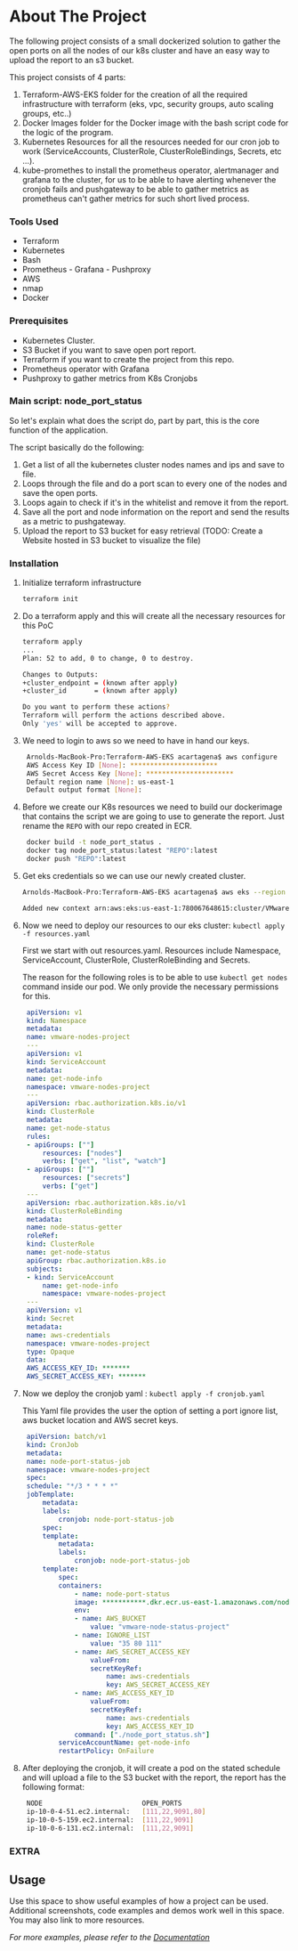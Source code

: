 
# About The Project

The following project consists of a small dockerized solution to gather the open ports on all the nodes of our k8s cluster and have an easy way to upload the report to an s3 bucket.

This project consists of 4 parts:
1. Terraform-AWS-EKS folder for the creation of all the required infrastructure with terraform (eks, vpc, security groups, auto scaling groups, etc..)
2. Docker Images folder for the Docker image with the bash script code for the logic of the program.
3. Kubernetes Resources for all the resources needed for our cron job to work (ServiceAccounts, ClusterRole, ClusterRoleBindings, Secrets, etc ...).
4. kube-promethes to install the prometheus operator, alertmanager and grafana to the cluster, for us to be able to have alerting whenever the cronjob fails and pushgateway to be able to gather metrics as prometheus can't gather metrics for such short lived process.

### Tools Used

* Terraform
* Kubernetes
* Bash
* Prometheus - Grafana - Pushproxy
* AWS
* nmap
* Docker

### Prerequisites

* Kubernetes Cluster.
* S3 Bucket if you want to save open port report.
* Terraform if you want to create the project from this repo.
* Prometheus operator with Grafana
* Pushproxy to gather metrics from K8s Cronjobs

### Main script: node_port_status

So let's explain what does the script do, part by part, this is the core function of the application.

The script basically do the following:
1. Get a list of all the kubernetes cluster nodes names and ips and save to file.
2. Loops through the file and do a port scan to every one of the nodes and save the open ports.
3. Loops again to check if it's in the whitelist and remove it from the report.
4. Save all the port and node information on the report and send the results as a metric to pushgateway.
5. Upload the report to S3 bucket for easy retrieval  (TODO: Create a Website hosted in S3 bucket to visualize the file)


### Installation

1. Initialize terraform infrastructure
   ```sh
   terraform init
   ```
2. Do a terraform apply and this will create all the necessary resources for this PoC
   ```sh
   terraform apply
   ...
   Plan: 52 to add, 0 to change, 0 to destroy.

   Changes to Outputs:
   +cluster_endpoint = (known after apply)
   +cluster_id       = (known after apply)

   Do you want to perform these actions?
   Terraform will perform the actions described above.
   Only 'yes' will be accepted to approve.

   ```
3. We need to login to aws so we need to have in hand our keys.
   ```sh
    Arnolds-MacBook-Pro:Terraform-AWS-EKS acartagena$ aws configure
    AWS Access Key ID [None]: **********************
    AWS Secret Access Key [None]: **********************
    Default region name [None]: us-east-1
    Default output format [None]:
   ```
4. Before we create our K8s resources we need to build our dockerimage that contains the script we are going to use to generate the report. Just rename the ```REPO``` with our repo created in ECR.
   ```sh
    docker build -t node_port_status .
    docker tag node_port_status:latest "REPO":latest
    docker push "REPO":latest
   ```
5. Get eks credentials so we can use our newly created cluster.
   ```sh
   Arnolds-MacBook-Pro:Terraform-AWS-EKS acartagena$ aws eks --region us-east-1 update-kubeconfig --name VMware-DEMO-Project

   Added new context arn:aws:eks:us-east-1:780067648615:cluster/VMware-DEMO-Project to /Users/acartagena/.kube/config
   ```
6. Now we need to deploy our resources to our eks cluster:
   ```kubectl apply -f resources.yaml```
   
   First we start with out resources.yaml. Resources include Namespace, ServiceAccount, ClusterRole, ClusterRoleBinding and Secrets.
   
   The reason for the following roles is to be able to use ```kubectl get nodes``` command inside our pod. We only provide the necessary permissions for this.
   ```yaml
    apiVersion: v1
    kind: Namespace
    metadata:
    name: vmware-nodes-project
    ---
    apiVersion: v1
    kind: ServiceAccount
    metadata:
    name: get-node-info
    namespace: vmware-nodes-project
    ---
    apiVersion: rbac.authorization.k8s.io/v1
    kind: ClusterRole
    metadata:
    name: get-node-status
    rules:
    - apiGroups: [""]
        resources: ["nodes"]
        verbs: ["get", "list", "watch"]
    - apiGroups: [""]
        resources: ["secrets"]
        verbs: ["get"]
    ---
    apiVersion: rbac.authorization.k8s.io/v1
    kind: ClusterRoleBinding
    metadata:
    name: node-status-getter
    roleRef:
    kind: ClusterRole
    name: get-node-status
    apiGroup: rbac.authorization.k8s.io
    subjects:
    - kind: ServiceAccount
        name: get-node-info
        namespace: vmware-nodes-project
    ---
    apiVersion: v1
    kind: Secret
    metadata:
    name: aws-credentials
    namespace: vmware-nodes-project
    type: Opaque
    data:
    AWS_ACCESS_KEY_ID: *******
    AWS_SECRET_ACCESS_KEY: *******
   ```
7. Now we deploy the cronjob yaml : ```kubectl apply -f cronjob.yaml```
   
   This Yaml file provides the user the option of setting a port ignore list, aws bucket location and AWS secret keys.
   
   ```yaml
    apiVersion: batch/v1
    kind: CronJob
    metadata:
    name: node-port-status-job
    namespace: vmware-nodes-project
    spec:
    schedule: "*/3 * * * *"
    jobTemplate:
        metadata:
        labels:
            cronjob: node-port-status-job
        spec:
        template:
            metadata:
            labels:
                cronjob: node-port-status-job
        template:
            spec:
            containers:
                - name: node-port-status
                image: ***********.dkr.ecr.us-east-1.amazonaws.com/node_port_status:latest
                env:
                - name: AWS_BUCKET
                    value: "vmware-node-status-project"
                - name: IGNORE_LIST
                    value: "35 80 111"
                - name: AWS_SECRET_ACCESS_KEY
                    valueFrom:
                    secretKeyRef:
                        name: aws-credentials
                        key: AWS_SECRET_ACCESS_KEY
                - name: AWS_ACCESS_KEY_ID
                    valueFrom:
                    secretKeyRef:
                        name: aws-credentials
                        key: AWS_ACCESS_KEY_ID
                command: ["./node_port_status.sh"]
            serviceAccountName: get-node-info
            restartPolicy: OnFailure
   ```
8. After deploying the cronjob, it will create a pod on the stated schedule and will upload a file to the S3 bucket with the report, the report has the following format:
   ```sh
    NODE                         OPEN_PORTS
    ip-10-0-4-51.ec2.internal:   [111,22,9091,80]
    ip-10-0-5-159.ec2.internal:  [111,22,9091]
    ip-10-0-6-131.ec2.internal:  [111,22,9091]
   ```

### EXTRA


<!-- USAGE EXAMPLES -->
## Usage

Use this space to show useful examples of how a project can be used. Additional screenshots, code examples and demos work well in this space. You may also link to more resources.

_For more examples, please refer to the [Documentation](https://example.com)_




